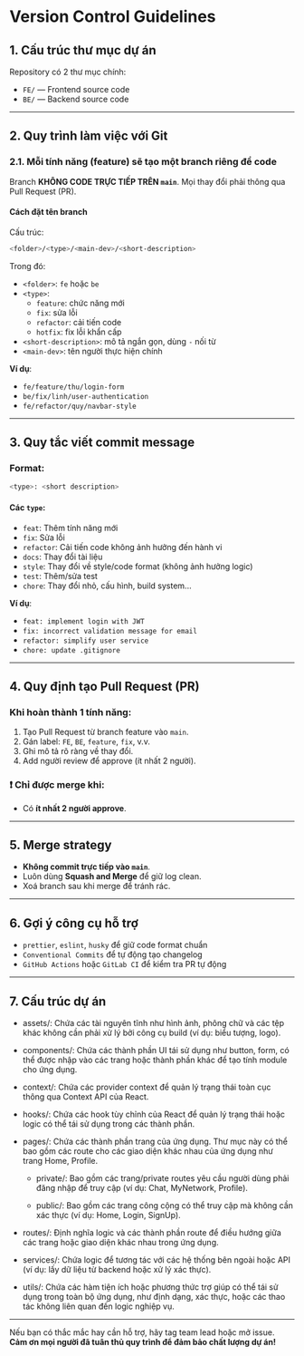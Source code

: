 # Version Control Guidelines

## 1. Cấu trúc thư mục dự án

Repository có 2 thư mục chính:

- `FE/` — Frontend source code
- `BE/` — Backend source code

---

## 2. Quy trình làm việc với Git

### 2.1. Mỗi tính năng (feature) sẽ tạo một branch riêng để code

Branch **KHÔNG CODE TRỰC TIẾP TRÊN `main`**. Mọi thay đổi phải thông qua Pull Request (PR).

#### Cách đặt tên branch

Cấu trúc:

```bash
<folder>/<type>/<main-dev>/<short-description>
```

Trong đó:

- `<folder>`: `fe` hoặc `be`
- `<type>`:
  - `feature`: chức năng mới
  - `fix`: sửa lỗi
  - `refactor`: cải tiến code
  - `hotfix`: fix lỗi khẩn cấp
- `<short-description>`: mô tả ngắn gọn, dùng `-` nối từ
- `<main-dev>`: tên người thực hiện chính

**Ví dụ**:

- `fe/feature/thu/login-form`
- `be/fix/linh/user-authentication`
- `fe/refactor/quy/navbar-style`

---

## 3. Quy tắc viết commit message

### Format:

```bash
<type>: <short description>
```

#### Các `type`:

- `feat`: Thêm tính năng mới
- `fix`: Sửa lỗi
- `refactor`: Cải tiến code không ảnh hưởng đến hành vi
- `docs`: Thay đổi tài liệu
- `style`: Thay đổi về style/code format (không ảnh hưởng logic)
- `test`: Thêm/sửa test
- `chore`: Thay đổi nhỏ, cấu hình, build system...

**Ví dụ**:

- `feat: implement login with JWT`
- `fix: incorrect validation message for email`
- `refactor: simplify user service`
- `chore: update .gitignore`

---

## 4. Quy định tạo Pull Request (PR)

### Khi hoàn thành 1 tính năng:

1. Tạo Pull Request từ branch feature vào `main`.
2. Gán label: `FE`, `BE`, `feature`, `fix`, v.v.
3. Ghi mô tả rõ ràng về thay đổi.
4. Add người review để approve (ít nhất 2 người).

### ❗ Chỉ được merge khi:

- Có **ít nhất 2 người approve**.

---

## 5. Merge strategy

- **Không commit trực tiếp vào `main`**.
- Luôn dùng **Squash and Merge** để giữ log clean.
- Xoá branch sau khi merge để tránh rác.

---

## 6. Gợi ý công cụ hỗ trợ

- `prettier`, `eslint`, `husky` để giữ code format chuẩn
- `Conventional Commits` để tự động tạo changelog
- `GitHub Actions` hoặc `GitLab CI` để kiểm tra PR tự động

---

## 7. Cấu trúc dự án

- assets/: Chứa các tài nguyên tĩnh như hình ảnh, phông chữ và các tệp khác không cần phải xử lý bởi công cụ build (ví dụ: biểu tượng, logo).

- components/: Chứa các thành phần UI tái sử dụng như button, form, có thể được nhập vào các trang hoặc thành phần khác để tạo tính module cho ứng dụng.

- context/: Chứa các provider context để quản lý trạng thái toàn cục thông qua Context API của React.

- hooks/: Chứa các hook tùy chỉnh của React để quản lý trạng thái hoặc logic có thể tái sử dụng trong các thành phần.

- pages/: Chứa các thành phần trang của ứng dụng. Thư mục này có thể bao gồm các route cho các giao diện khác nhau của ứng dụng như trang Home, Profile.

  - private/: Bao gồm các trang/private routes yêu cầu người dùng phải đăng nhập để truy cập (ví dụ: Chat, MyNetwork, Profile).

  - public/: Bao gồm các trang công cộng có thể truy cập mà không cần xác thực (ví dụ: Home, Login, SignUp).

- routes/: Định nghĩa logic và các thành phần route để điều hướng giữa các trang hoặc giao diện khác nhau trong ứng dụng.

- services/: Chứa logic để tương tác với các hệ thống bên ngoài hoặc API (ví dụ: lấy dữ liệu từ backend hoặc xử lý xác thực).

- utils/: Chứa các hàm tiện ích hoặc phương thức trợ giúp có thể tái sử dụng trong toàn bộ ứng dụng, như định dạng, xác thực, hoặc các thao tác không liên quan đến logic nghiệp vụ.

---

Nếu bạn có thắc mắc hay cần hỗ trợ, hãy tag team lead hoặc mở issue.  
**Cảm ơn mọi người đã tuân thủ quy trình để đảm bảo chất lượng dự án!**

